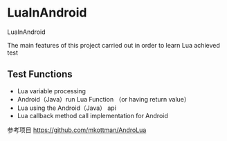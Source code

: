 # LuaInAndroid

LuaInAndroid


The main features of this project carried out in order to learn Lua achieved test


## Test Functions

* Lua variable processing
* Android（Java）run Lua Function （or having return value）
* Lua using the Android（Java） api
* Lua callback method call implementation for Android


参考项目 https://github.com/mkottman/AndroLua